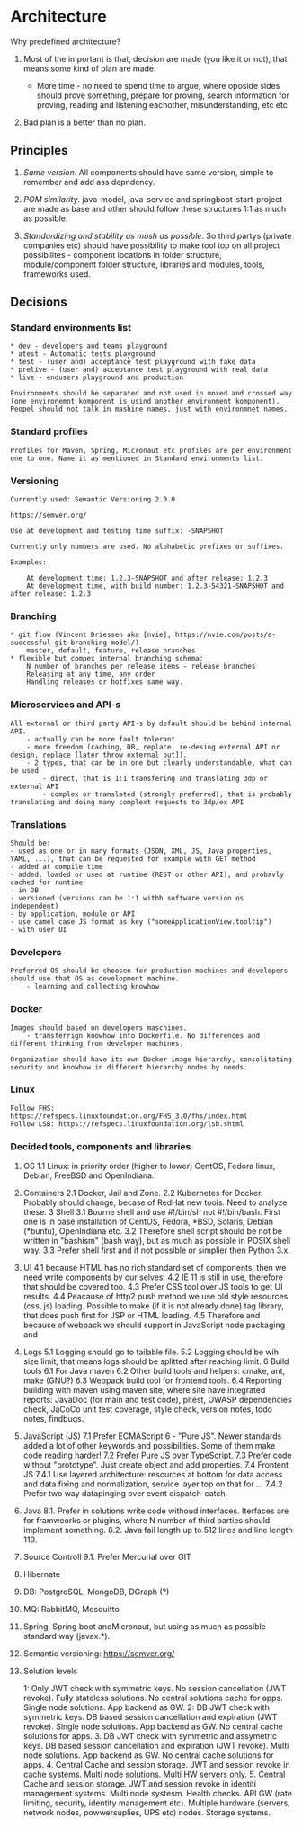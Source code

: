 # Architecture

Why predefined architecture?

1. Most of the important is that, decision are made (you like it or not), that means some kind of plan are made.
    - More time - no need to spend time to argue, where oposide sides should prove something, prepare for proving,
    search information for proving, reading and listening eachother, misunderstanding,  etc etc

2. Bad plan is a better than no plan.

## Principles

1. *Same version*. All components should have same version, simple to remember and add ass depndency.

2. *POM similarity*. java-model, java-service and springboot-start-project are made as base and other should follow these structures 1:1 as much as possible.

3. *Standardizing and stability as mush as possible*. So third partys (private companies etc) should have possibility to make tool top on all project
possibilites - component locations in folder structure, module/component folder structure, libraries and modules, tools, frameworks used.

## Decisions

### Standard environments list

    * dev - developers and teams playground
    * atest - Automatic tests playground
    * test - (user and) acceptance test playground with fake data
    * prelive - (user and) acceptance test playground with real data
    * live - endusers playground and production

    Environments should be separated and not used in moxed and crossed way (one environemnt komponent is usind another environment komponent).
    Peopel should not talk in mashine names, just with environmnet names.

### Standard profiles

    Profiles for Maven, Spring, Micronaut etc profiles are per environment one to one. Name it as mentioned in Standard environments list.

### Versioning

    Currently used: Semantic Versioning 2.0.0

    https://semver.org/

    Use at development and testing time suffix: -SNAPSHOT

    Currently only numbers are used. No alphabetic prefixes or suffixes.

    Examples:
    
        At development time: 1.2.3-SNAPSHOT and after release: 1.2.3
        At development time, with build number: 1.2.3-54321-SNAPSHOT and after release: 1.2.3

### Branching

    * git flow (Vincent Driessen aka [nvie], https://nvie.com/posts/a-successful-git-branching-model/)
        master, default, feature, release branches
    * flexible but compex internal branching schema:
        N number of branches per release items - release branches
        Releasing at any time, any order
        Handling releases or hotfixes same way.

### Microservices and API-s

    All external or third party API-s by default should be behind internal API.
        - actually can be more fault tolerant
        - more freedom (caching, DB, replace, re-desing external API or design, replace [later throw external out]).
        - 2 types, that can be in one but clearly understandable, what can be used
            - direct, that is 1:1 transfering and translating 3dp or external API
            - complex or translated (strongly preferred), that is probably translating and doing many complext requests to 3dp/ex API 

### Translations

    Should be:
    - used as one or in many formats (JSON, XML, JS, Java properties, YAML, ...), that can be requested for example with GET method
    - added at compile time
    - added, loaded or used at runtime (REST or other API), and probavly cached for runtime
    - in DB
    - versioned (versions can be 1:1 withh software version os independent)
    - by application, module or API
    - use camel case JS format as key ("someApplicationView.tooltip")
    - with user UI

### Developers

    Preferred OS should be choosen for production machines and developers should use that OS as development machine.
        - learning and collecting knowhow

### Docker

    Images should based on developers maschines.
        - transferrign knowhow into Dockerfile. No differences and different thinking from developer machines.

    Organization should have its own Docker image hierarchy, consolitating security and knowhow in different hierarchy nodes by needs.

### Linux

    Follow FHS: https://refspecs.linuxfoundation.org/FHS_3.0/fhs/index.html
    Follow LSB: https://refspecs.linuxfoundation.org/lsb.shtml

### Decided tools, components and libraries

1. OS
1.1 Linux: in priority order (higher to lower) CentOS, Fedora linux, Debian, FreeBSD and OpenIndiana.
2. Containers
2.1 Docker, Jail and Zone.
2.2 Kubernetes for Docker. Probably should change, becase of RedHat new tools. Need to analyze these.
3 Shell
3.1 Bourne shell and use #!/bin/sh not #!/bin/bash. First one is in base installation of CentOS, Fedora, *BSD, Solaris, Debian (*buntu), OpenIndiana etc.
3.2 Therefore shell script should be not be written in "bashism" (bash way), but as much as possible in POSIX shell way.
3.3 Prefer shell first and if not possible or simplier then Python 3.x.
4. UI
4.1 because HTML has no rich standard set of components, then we need write components by our selves.
4.2 IE 11 is still in use, therefore that should be covered too.
4.3 Prefer CSS tool over JS tools to get UI results.
4.4 Peacause of http2 push method we use old style resources (css, js) loading. Possible to make (if it is not already done) tag library, that does push first for JSP or HTML loading.
4.5 Therefore and because of webpack we should support in JavaScript node packaging and 
5. Logs
5.1 Logging should go to tailable file.
5.2 Logging should be wih size limit, that means logs should be splitted after reaching limit.
6 Build tools
6.1 For Java maven
6.2 Other build tools and helpers: cmake, ant, make (GNU?)
6.3 Webpack build tool for frontend tools.
6.4 Reporting building with maven using maven site, where site have integrated reports: JavaDoc (for main and test code), pitest, OWASP dependencies check, JaCoCo unit test coverage, style check, version notes, todo notes, findbugs.
7. JavaScript (JS)
7.1 Prefer ECMAScript 6 - "Pure JS". Newer standards added a lot of other keywords and possibilities. Some of them make code reading harder!
7.2 Prefer Pure JS over TypeScript.
7.3 Prefer code without "prototype". Just create object and add properties.
7.4 Frontent JS
7.4.1 Use layered architecture: resources at bottom for data access and data fixing and normalization, service layer top on that for ...
7.4.2 Prefer two way datapinging over event dispatch-catch.
8. Java
8.1. Prefer in solutions write code withoud interfaces. Iterfaces are for framweorks or plugins, where N number of third parties should implement something.
8.2. Java fail length up to 512 lines and line length 110.
9. Source Controll
9.1. Prefer Mercurial over GIT
10. Hibernate
11. DB: PostgreSQL, MongoDB, DGraph (?)
12. MQ: RabbitMQ, Mosquitto
13. Spring, Spring boot andMicronaut, but using as much as possible standard way (javax.*).
14. Semantic versioning: https://semver.org/
4. Solution levels

    1: Only JWT check with symmetric keys. No session cancellation (JWT revoke). Fully stateless solutions. No central solutions cache for apps. Single node solutions. App backend as GW.
    2: DB JWT check with symmetric keys. DB based session cancellation and expiration (JWT revoke). Single node solutions. App backend as GW. No central cache solutions for apps.
    3. DB JWT check with symmetric and assymetric keys. DB based session cancellation and expiration (JWT revoke). Multi node solutions. App backend as GW. No central cache solutions for apps.
    4. Central Cache and session storage. JWT and session revoke in cache systems. Multi node solutions. Multi HW servers only.
    5. Central Cache and session storage. JWT and session revoke in identiti management systems. Multi node systesm. Health checks. API GW (rate limiting, security, identity management etc). Multiple hardware (servers, network nodes, powwersuplies, UPS etc) nodes. Storage systems.

